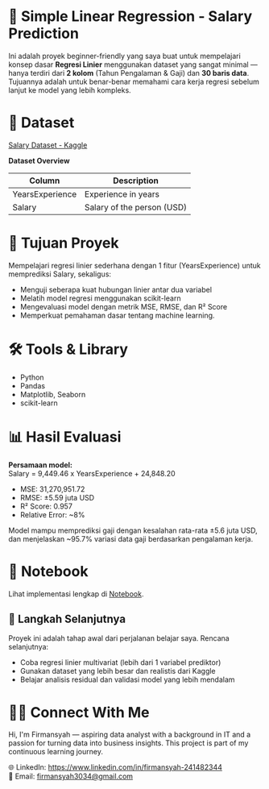 # 🧠 Simple Linear Regression - Salary Prediction
Ini adalah proyek beginner-friendly yang saya buat untuk mempelajari konsep dasar **Regresi Linier** menggunakan dataset yang sangat minimal — hanya terdiri dari **2 kolom** (Tahun Pengalaman & Gaji) dan **30 baris data**. Tujuannya adalah untuk benar-benar memahami cara kerja regresi sebelum lanjut ke model yang lebih kompleks.

# 📂 Dataset
[Salary Dataset - Kaggle](https://www.kaggle.com/datasets/abhishek14398/salary-dataset-simple-linear-regression)  

**Dataset Overview**

| Column | Description|
|--------|------------|
| YearsExperience | Experience in years
| Salary | Salary of the person (USD)

# 🎯 Tujuan Proyek
Mempelajari regresi linier sederhana dengan 1 fitur (YearsExperience) untuk memprediksi Salary, sekaligus:
- Menguji seberapa kuat hubungan linier antar dua variabel
- Melatih model regresi menggunakan scikit-learn
- Mengevaluasi model dengan metrik MSE, RMSE, dan R² Score
- Memperkuat pemahaman dasar tentang machine learning.

# 🛠️ Tools & Library
- Python
- Pandas
- Matplotlib, Seaborn
- scikit-learn

# 📊 Hasil Evaluasi
**Persamaan model:**  
Salary = 9,449.46 x YearsExperience + 24,848.20

- MSE: 31,270,951.72
- RMSE: ±5.59 juta USD
- R² Score: 0.957
- Relative Error: ~8%

Model mampu memprediksi gaji dengan kesalahan rata-rata ±5.6 juta USD, dan menjelaskan ~95.7% variasi data gaji berdasarkan pengalaman kerja.


# 📎 Notebook
Lihat implementasi lengkap di [Notebook](/Salary%20_LinearRegression.ipynb).

## 🔭 Langkah Selanjutnya

Proyek ini adalah tahap awal dari perjalanan belajar saya. Rencana selanjutnya:
- Coba regresi linier multivariat (lebih dari 1 variabel prediktor)
- Gunakan dataset yang lebih besar dan realistis dari Kaggle
- Belajar analisis residual dan validasi model yang lebih mendalam

# 🙋‍♂️ Connect With Me
Hi, I'm Firmansyah — aspiring data analyst with a background in IT and a passion for turning data into business insights. This project is part of my continuous learning journey.

🌐 LinkedIn: https://www.linkedin.com/in/firmansyah-241482344  
📁 Email: firmansyah3034@gmail.com